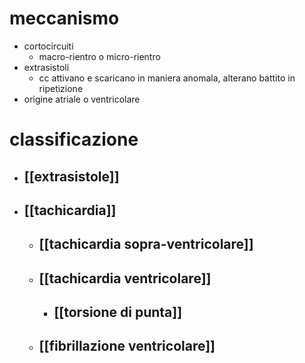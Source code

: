# meccanismo
- cortocircuiti
	- macro-rientro o micro-rientro
- extrasistoli
	- cc attivano e scaricano in maniera anomala, alterano battito in ripetizione
- origine atriale o ventricolare
# classificazione
- ## [[extrasistole]]
- ## [[tachicardia]]
	- ## [[tachicardia sopra-ventricolare]]
	- ## [[tachicardia ventricolare]]
		- ## [[torsione di punta]]
	- ## [[fibrillazione ventricolare]]